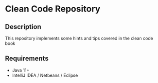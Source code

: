 # Clean Code Repository 

## Description 

This repository implements some hints and tips covered in the clean code book

## Requirements

- Java 11+
- IntelliJ IDEA / Netbeans / Eclipse